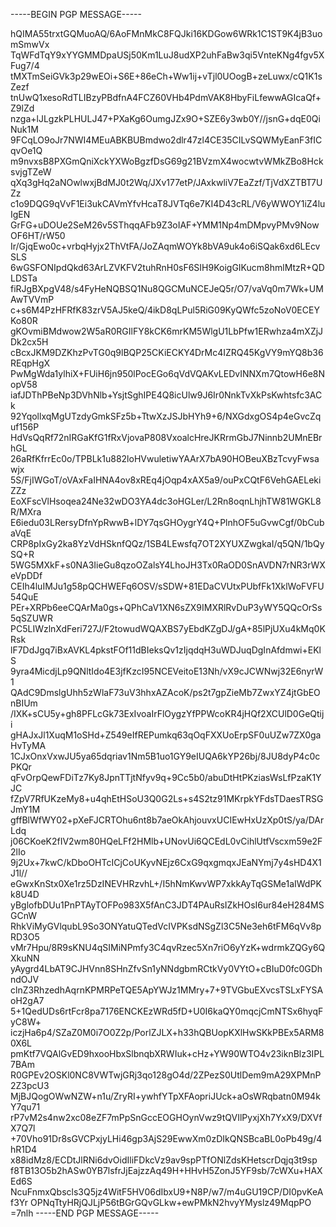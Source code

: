 -----BEGIN PGP MESSAGE-----

hQIMA55trxtGQMuoAQ/6AoFMnMkC8FQJki16KDGow6WRk1C1ST9K4jB3uomSmwVx
TqWFdTqY9xYYGMMDpaUSj50Km1LuJ8udXP2uhFaBw3qi5VnteKNg4fgv5XFug7/4
tMXTmSeiGVk3p29wEOi+S6E+86eCh+Ww1ij+vTjl0UOogB+zeLuwx/cQ1K1sZezf
tnUwQ1xesoRdTLIBzyPBdfnA4FCZ60VHb4PdmVAK8HbyFiLfewwAGIcaQf+Z9lZd
nzga+lJLgzkPLHULJ47+PXaKg6OumgJZx9O+SZE6y3wb0Y//jsnG+dqE0QiNuk1M
9FCqLO9oJr7NWI4MEuABKBUBmdwo2dlr47zl4CE35CILvSQWMyEanF3fICqvOe1Q
m9nvxsB8PXGmQniXckYXWoBgzfDsG69g21BVzmX4wocwtvWMkZBo8HcksvjgTZeW
qXq3gHq2aNOwlwxjBdMJ0t2Wq/JXv177etP/JAxkwliV7EaZzf/TjVdXZTBT7UZz
c1o9DQG9qVvF1Ei3ukCAVmYfvHcaT8JVTq6e7KI4D43cRL/V6yWWOY1iZ4luIgEN
GrFG+uDOUe2SeM26v5SThqqAFb9Z3oIAF+YMM1Np4mDMpvyPMv9NowOF6HT/rW50
Ir/GjqEwo0c+vrbqHyjx2ThVtFA/JoZAqmWOYk8bVA9uk4o6iSQak6xd6LEcvSLS
6wGSFONIpdQkd63ArLZVKFV2tuhRnH0sF6SIH9KoigGIKucm8hmlMtzR+QDLDSTa
fiRJgBXpgV48/s4FyHeNQBSQ1Nu8QGCMuNCEJeQ5r/O7/vaVq0m7Wk+UMAwTVVmP
c+s6M4PzHFRfK83zrV5AJ5keQ/4ikD8qLPul5RiG09KyQWfc5zoNoV0ECEYKo80R
gKOvmiBMdwow2W5aR0RGIlFY8kCK6mrKM5WlgU1LbPfw1ERwhza4mXZjJDk2cx5H
cBcxJKM9DZKhzPvTG0q9lBQP25CKiECKY4DrMc4IZRQ45KgVY9mYQ8b36REqpHgX
PwMgWda1ylhiX+FUiH6jn950lPocEGo6qVdVQAKvLEDvINNXm7QtowH6e8NopV58
iafJDThPBeNp3DVhNlb+YsjtSghIPE4Q8icUlw9J6Ir0NnkTvXkPsKwhtsfc3ACk
92YqollxqMgUTzdyGmkSFz5b+TtwXzJSJbHYh9+6/NXGdxgOS4p4eGvcZquf156P
HdVsQqRf72nIRGaKfG1fRxVjovaP808VxoalcHreJKRrmGbJ7Ninnb2UMnEBrhGL
26aRfKfrrEc0o/TPBLk1u882loHVwuletiwYAArX7bA90HOBeuXBzTcvyFwsawjx
5S/FjIWGoT/oVAxFaIHNA4ov8xREq4jOqp4xAX5a9/ouPxCQtF6VehGAELekiZZz
EoXFscVlHsoqea24Ne32wDO3YA4dc3oHGLer/L2Rn8oqnLhjhTW81WGKL8R/MXra
E6iedu03LRersyDfnYpRwwB+lDY7qsGHOygrY4Q+PlnhOF5uGvwCgf/0bCubaVqE
CRP8pIxGy2ka8YzVdHSknfQQz/1SB4LEwsfq7OT2XYUXZwgkaI/q5QN/1bQySQ+R
5WG5MXkF+s0NA3IieGu8qzoOZalsY4LhoJH3Tx0RaOD0SnAVDN7rNR3rWXeVpDDf
CEIh4luIMJu1g58pQCHWEFq6OSV/sSDW+81EDaCVUtxPUbfFk1XklWoFVFU54QuE
PEr+XRPb6eeCQArMa0gs+QPhCaV1XN6sZX9IMXRlRvDuP3yWY5QQcOrSs5qSZUWR
PC5LIWzlnXdFeri727J/F2towudWQAXBS7yEbdKZgDJ/gA+85lPjUXu4kMq0KRsk
lF7DdJgq7iBxAVKL4pkstFOf11dBIeksQv1zIjqdqH3uWDJuqDgInAfdmwi+EKlS
9yra4MicdjLp9QNltIdo4E3jfKzcI95NCEVeitoE13Nh/vX9cJCWNwj32E6nyrW1
QAdC9DmslgUhh5zWlaF73uV3hhxAZAcoK/ps2t7gpZieMb7ZwxYZ4jtGbEOnBIUm
/IXK+sCU5y+gh8PFLcGk73ExIvoaIrFlOygzYfPPWcoKR4jHQf2XCUlD0GeQtiji
gHAJxJl1XuqM1oSHd+Z549eIfREPumkq63qOqFXXUoErpSF0uUZw7ZX0gaHvTyMA
1CJxOnxVxwJU5ya65dqriav1Nm5B1uo1GY9eIUQA6kYP26bj/8JU8dyP4c0cPKQr
qFvOrpQewFDiTz7Ky8JpnTTjtNfyv9q+9Cc5b0/abuDtHtPKziasWsLfPzaK1YJC
fZpV7RfUKzeMy8+u4qhEtHSoU3Q0G2Ls+s4S2tz91MKrpkYFdsTDaesTRSGJmY1M
gffBlWfWY02+pXeFJCRTOhu6nt8b7aeOkAhjouvxUCIEwHxUzXp0tS/ya/DArLdq
j06CKoeK2fIV2wm80HQeLFf2HMlb+UNovUi6QCEdL0vCihlUtfVscxm59e2F2lIo
9j2Ux+7kwC/kDboOHTcICjCoUKyvNEjz6CxG9qxgmqxJEaNYmj7y4sHD4X1J1l//
eGwxKnStx0Xe1rz5DzINEVHRzvhL+/I5hNmKwvWP7xkkAyTqGSMe1aIWdPKk8U4D
yBglofbDUu1PnPTAyTOFPo983X5fAnC3JDT4PAuRsIZkHOsI6ur84eH284MSGCnW
RhkViMyGVlqubL9So3ONYatuQTedVcIVPKsdNSgZl3C5Ne3eh6tFM6qVv8pRD3O5
vMr7Hpu/8R9sKNU4qSIMiNPmfy3C4qvRzec5Xn7riO6yYzK+wdrmkZQGy6QXkuNN
yAygrd4LbAT9CJHVnn8SHnZfvSn1yNNdgbmRCtkVy0VYtO+cBIuD0fc0GDhndOJV
clnZ3RhzedhAqrnKPMRPeTQE5ApYWJz1MMry+7+9TVGbuEXvcsTSLxFYSAoH2gA7
5+1QedUDs6rtFcr8pa7176ENCKEzWRd5fD+U0I6kaQY0mqcjCmNTSx6hyqFyC8W+
iczjHa6p4/SZaZ0M0i7O0Z2p/PorlZJLX+h33hQBUopKXlHwSKkPBEx5ARM80X6L
pmKtf7VQAlGvED9hxooHbxSlbnqbXRWIuk+cHz+YW90WTO4v23iknBlz3IPL7BAm
R0GPEv2OSKl0NC8VWTwjGRj3qo128gO4d/2ZPezS0UtlDem9mA29XPMnP2Z3pcU3
MjBJQogOWwNZW+n1u/ZryRI+ywhfYTpXFAopriJUck+aOsWRqbatn0M94kY7qu71
rP7vM2s4nw2xc08eZF7mPpSnGccEOGHOynVwz9tQVIlPyxjXh7YxX9/DXVfX7Q7l
+70Vho91Dr8sGVCPxjyLHi46gp3AjS29EwwXm0zDIkQNSBcaBL0oPb49g/4hR1D4
x88idMz8/ECDtJlRNi6dvOidIliFDkcVz9av9spPTfONlZdsKHetscrDqjq3t9sp
f8TB13O5b2hASw0YB7lsfrJjEajzzAq49H+HHvH5ZonJ5YF9sb/7cWXu+HAXEd6S
NcuFnmxQbscls3Q5jz4WitF5HV06dIbxU9+N8P/w7/m4uGU19CP/DI0pvKeAf3Yr
OPNqTtyHRjQJLjP56tBGrGQvGLkw+ewPMkN2hvyYMyslz49MqpPO
=7nlh
-----END PGP MESSAGE-----
